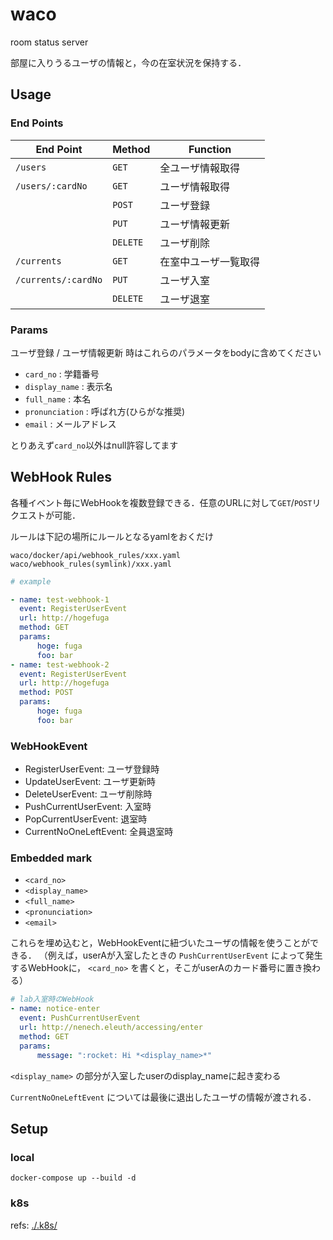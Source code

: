 # waco

room status server

部屋に入りうるユーザの情報と，今の在室状況を保持する．

## Usage

### End Points
| End Point           | Method   | Function             |
|---------------------|----------|----------------------|
| `/users`            | `GET`    | 全ユーザ情報取得     |
| `/users/:cardNo`    | `GET`    | ユーザ情報取得       |
|                     | `POST`   | ユーザ登録           |
|                     | `PUT`    | ユーザ情報更新       |
|                     | `DELETE` | ユーザ削除           |
| `/currents`         | `GET`    | 在室中ユーザ一覧取得 |
| `/currents/:cardNo` | `PUT`    | ユーザ入室           |
|                     | `DELETE` | ユーザ退室           |

### Params

ユーザ登録 / ユーザ情報更新 時はこれらのパラメータをbodyに含めてください

- `card_no` : 学籍番号
- `display_name` : 表示名
- `full_name` : 本名
- `pronunciation` : 呼ばれ方(ひらがな推奨)
- `email` : メールアドレス

とりあえず`card_no`以外はnull許容してます

## WebHook Rules

各種イベント毎にWebHookを複数登録できる．任意のURLに対して`GET`/`POST`リクエストが可能．

ルールは下記の場所にルールとなるyamlをおくだけ

`waco/docker/api/webhook_rules/xxx.yaml`
`waco/webhook_rules(symlink)/xxx.yaml`

```yaml
# example

- name: test-webhook-1
  event: RegisterUserEvent
  url: http://hogefuga
  method: GET
  params:
      hoge: fuga
      foo: bar
- name: test-webhook-2
  event: RegisterUserEvent
  url: http://hogefuga
  method: POST
  params:
      hoge: fuga
      foo: bar
```

### WebHookEvent

- RegisterUserEvent: ユーザ登録時
- UpdateUserEvent:  ユーザ更新時
- DeleteUserEvent: ユーザ削除時
- PushCurrentUserEvent: 入室時
- PopCurrentUserEvent: 退室時
- CurrentNoOneLeftEvent: 全員退室時

### Embedded mark

- `<card_no>`
- `<display_name>`
- `<full_name>`
- `<pronunciation>`
- `<email>`

これらを埋め込むと，WebHookEventに紐づいたユーザの情報を使うことができる．
（例えば，userAが入室したときの `PushCurrentUserEvent` によって発生するWebHookに， `<card_no>` を書くと，そこがuserAのカード番号に置き換わる）

```yaml
# lab入室時のWebHook
- name: notice-enter
  event: PushCurrentUserEvent
  url: http://nenech.eleuth/accessing/enter
  method: GET
  params:
      message: ":rocket: Hi *<display_name>*"
```

`<display_name>` の部分が入室したuserのdisplay_nameに起き変わる


`CurrentNoOneLeftEvent` については最後に退出したユーザの情報が渡される．

## Setup

### local
```
docker-compose up --build -d
```

### k8s
refs: [./.k8s/](./.k8s/)

